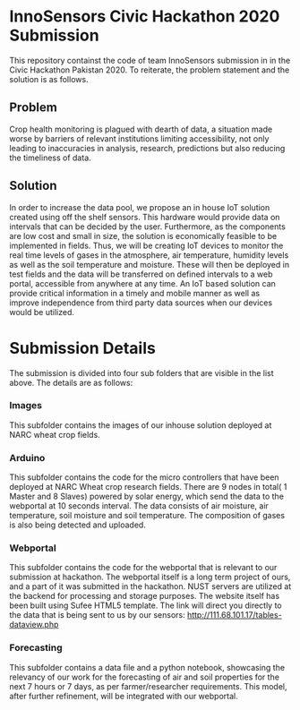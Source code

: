 # InnoSensors Civic Hackathon 2020 Submission

This repository containst the code of team InnoSensors submission in in the Civic Hackathon Pakistan 2020. To reiterate, the problem statement and the solution is as follows.

## Problem
Crop health monitoring is plagued with dearth of data, a situation made worse by barriers of relevant institutions limiting accessibility, not only leading to inaccuracies in analysis, research, predictions but also reducing the timeliness of data.

## Solution
In order to increase the data pool, we propose an in house IoT solution created using off the shelf sensors. This hardware would provide data on intervals that can be decided by the user. Furthermore, as the components are low cost and small in size, the solution is economically feasible to be implemented in fields. Thus, we will be creating IoT devices to monitor the real time levels of gases in the atmosphere, air temperature, humidity levels as well as the soil temperature and moisture. These will then be deployed in test fields and the data will be transferred on defined intervals to a web portal, accessible from anywhere at any time. An IoT based solution can provide critical information in a timely and mobile manner as well as improve independence from third party data sources when our devices would be utilized.

# Submission Details
The submission is divided into four sub folders that are visible in the list above. The details are as follows:

### Images
This subfolder contains the images of our inhouse solution deployed at NARC wheat crop fields. 

### Arduino
This subfolder contains the code for the micro controllers that have been deployed at NARC Wheat crop research fields. There are 9 nodes in total( 1 Master and 8 Slaves) powered by solar energy, which send the data to the webportal at 10 seconds interval. The data consists of air moisture, air temperature, soil moisture and soil temperature. The composition of gases is also being detected and uploaded. 

### Webportal
This subfolder contains the code for the webportal that is relevant to our submission at hackathon. The webportal itself is a long term project of ours, and a part of it was submitted in the hackathon. NUST servers are utilized at the backend for processing and storage purposes. The website itself has been built using Sufee HTML5 template. 
The link will direct you directly to the data that is being sent to us by our sensors: http://111.68.101.17/tables-dataview.php

### Forecasting
This subfolder contains a data file and a python notebook, showcasing the relevancy of our work for the forecasting of air and soil properties for the next 7 hours or 7 days, as per farmer/researcher requirements. This model, after further refinement, will be integrated with our webportal. 
